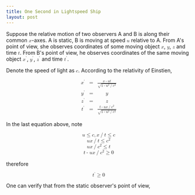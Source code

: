 ```yaml
---
title: One Second in Lightspeed Ship
layout: post
---
```


Suppose the relative motion of two observers A and B is along their common <math><mi>x</mi></math>-axes. A is static, B is moving at speed <math><mi>u</mi></math> relative to A. From A's point of view, she observes coordinates of some moving object <math><mi>x</mi></math>, <math><mi>y</mi></math>, <math><mi>z</mi></math> and time <math><mi>t</mi></math>. From B's point of view, he observes coordinates of the same moving object <math><msup><mi>x</mi><mo>&apos;</mo></msup></math>, <math><msup><mi>y</mi><mo>&apos;</mo></msup></math>, <math><msup><mi>z</mi><mo>&apos;</mo></msup></math> and time <math><msup><mi>t</mi><mo>&apos;</mo></msup></math>.

Denote the speed of light as <math><mi>c</mi></math>. According to the relativity of Einstien,

<math display="block">
<mtable>

<mtr>
<mtd>
<msup><mi>x</mi><mo>&apos;</mo></msup>
</mtd>
<mtd>
<mo>=</mo>
</mtd>
<mtd columnalign="left">
<mfrac>
<mrow><mi>x</mi><mo>-</mo><mi>u</mi><mi>t</mi></mrow>
<msqrt><mrow><mn>1</mn><mo>-</mo><msup><mi>u</mi><mn>2</mn></msup><mo>/</mo><msup><mi>c</mi><mn>2</mn></msup></mrow></msqrt>
</mfrac>
</mtd>
</mtr>

<mtr>
<mtd>
<msup><mi>y</mi><mo>&apos;</mo></msup>
</mtd>
<mtd>
<mo>=</mo>
</mtd>
<mtd columnalign="left">
<mi>y</mi>
</mtd>
</mtr>

<mtr>
<mtd>
<msup><mi>z</mi><mo>&apos;</mo></msup>
</mtd>
<mtd>
<mo>=</mo>
</mtd>
<mtd columnalign="left">
<mi>z</mi>
</mtd>
</mtr>

<mtr>
<mtd>
<msup><mi>t</mi><mo>&apos;</mo></msup>
</mtd>
<mtd>
<mo>=</mo>
</mtd>
<mtd columnalign="left">
<mfrac>
<mrow><mi>t</mi><mo>-</mo><mi>u</mi><mi>x</mi><mo>/</mo><msup><mi>c</mi><mn>2</mn></msup></mrow>
<msqrt><mrow><mn>1</mn><mo>-</mo><msup><mi>u</mi><mn>2</mn></msup><mo>/</mo><msup><mi>c</mi><mn>2</mn></msup></mrow></msqrt>
</mfrac>
</mtd>
</mtr>

</mtable>
</math>

In the last equation above, note 

<math display="block">
<mi>u</mi><mo>&le;</mo><mi>c</mi><mo>,</mo>
<mi>x</mi><mo>/</mo><mi>t</mi><mo>&le;</mo><mi>c</mi>
</math>

<math display="block">
<mi>u</mi><mi>x</mi><mo>/</mo><mi>t</mi><mo>&le;</mo><msup><mi>c</mi><mn>2</mn></msup>
</math>

<math display="block">
<mi>u</mi><mi>x</mi><mo>/</mo><msup><mi>c</mi><mn>2</mn></msup><mo>&le;</mo><mi>t</mi>
</math>

<math display="block">
<mi>t</mi><mo>-</mo><mi>u</mi><mi>x</mi><mo>/</mo><msup><mi>c</mi><mn>2</mn></msup><mo>&ge;</mo><mn>0</mn>
</math>

therefore

<math display="block">
<msup><mi>t</mi><mo>&apos;</mo></msup><mo>&ge;</mo><mn>0</mn>
</math>

One can verify that from the static observer's point of view,

<math display="block">



</math>
